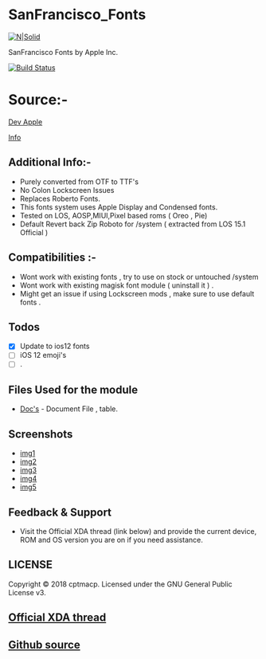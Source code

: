 # SanFrancisco_Fonts


[![N|Solid](https://img.xda-cdn.com/3CfRzT75ECZeIBXHGEPJ7cIQjso=/https%3A%2F%2Fdeveloper.apple.com%2Ffonts%2Fimages%2Ffont-hero_2x.png)](https://developer.apple.com/fonts/)

SanFrancisco Fonts by Apple Inc.

[![Build Status](https://camo.githubusercontent.com/c078fb37a63d24c7b2e72e35e506350e6de5d1c0/68747470733a2f2f696d672e736869656c64732e696f2f62616467652f4d616769736b2d31372532422d3030423339422e7376673f7374796c653d666c61742d737175617265)](https://devloper.apple.com/fonts)


# Source:-

[Dev Apple](https://developer.apple.com/fonts/)

[Info](http://protosketch.io/san-francisco-display-vs-text-compact-vs-normal-a-brief-review/)


## Additional Info:-
- Purely converted from OTF to TTF's
- No Colon Lockscreen Issues
- Replaces Roberto Fonts.
- This fonts system uses Apple Display and Condensed fonts.
- Tested on LOS, AOSP,MIUI,Pixel based roms ( Oreo , Pie)
- Default Revert back Zip Roboto for /system ( extracted from LOS 15.1 Official )

## Compatibilities :-
- Wont work with existing fonts , try to use on stock or untouched /system
- Wont work with existing magisk font module ( uninstall it ) .
- Might get an issue if using Lockscreen mods , make sure to use default fonts .

## Todos
 - [x] Update to ios12 fonts 
 - [ ] iOS 12 emoji's
 - [ ] .

## Files Used for the module

* [Doc's](https://docs.google.com/document/d/1i6nyG_bBUs0ioulBXsxZZsgilf33qBxDPjroxsTLeMo/edit) - Document File , table.

## Screenshots 

- [img1](https://i.imgur.com/saiLhd5.jpg)
- [img2](https://i.imgur.com/jrfdPLz.png)
- [img3](https://i.imgur.com/P72VotQ.png)
- [img4](https://i.imgur.com/ZQuEqnp.png)
- [img5](https://i.imgur.com/rjSxp6z.png)

## Feedback & Support
- Visit the Official XDA thread (link below) and provide the current device, ROM and OS version you are on if you need assistance.

## LICENSE
Copyright © 2018 cptmacp. Licensed under the GNU General Public License v3.

## [Official XDA thread](https://forum.xda-developers.com/apps/magisk/module-apple-font-sf-pro-t3794785)
## [Github source](https://github.com/cptmacp/SanFrancisco_Fonts)
